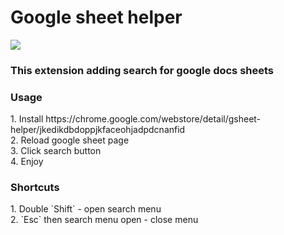
<h1>Google sheet helper</h1>
<img src="https://hsto.org/webt/gs/j-/1f/gsj-1fudih0xhxrdv5rhqbr4jne.gif" />
<h3>This extension adding search for google docs sheets</h3>

<h3>Usage</h3>
1. Install https://chrome.google.com/webstore/detail/gsheet-helper/jkedikdbdoppjkfaceohjadpdcnanfid<br>
2. Reload google sheet page <br>
3. Click search button <br>
4. Enjoy <br>

<h3>Shortcuts</h3>
1. Double `Shift` - open search menu <br>
2. `Esc` then search menu open - close menu
